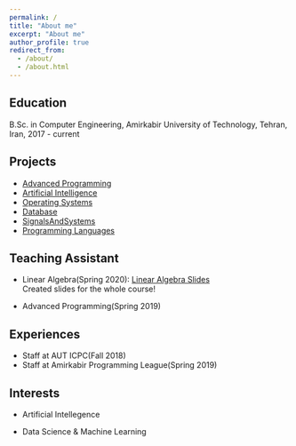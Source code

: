 ```yaml
---
permalink: /
title: "About me"
excerpt: "About me"
author_profile: true
redirect_from: 
  - /about/
  - /about.html
---
```



Education
------
B.Sc. in Computer Engineering, Amirkabir University of Technology, Tehran, Iran, 2017 - current

Projects
------
* [Advanced Programming](https://github.com/MatinTavakoli/Advanced-Programming)
* [Artificial Intelligence](https://github.com/MatinTavakoli/Artificial-Intelligence)
* [Operating Systems](https://github.com/arashHarirpoosh/OS_FinalProject)
* [Database](https://github.com/MatinTavakoli/Database)
* [SignalsAndSystems](https://github.com/MatinTavakoli/SignalsAndSystems)
* [Programming Languages](https://github.com/MatinTavakoli/Programming-Languages)

Teaching Assistant
------

* Linear Algebra(Spring 2020): [Linear Algebra Slides](https://github.com/MatinTavakoli/Linear-Algebra)
<br>Created slides for the whole course!

* Advanced Programming(Spring 2019) <br>

Experiences
------
* Staff at AUT ICPC(Fall 2018) <br>
* Staff at Amirkabir Programming League(Spring 2019)


Interests
------
* Artificial Intellegence <br>

* Data Science & Machine Learning

